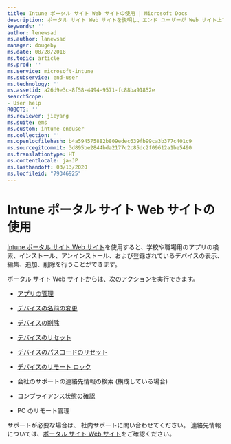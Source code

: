 ```yaml
---
title: Intune ポータル サイト Web サイトの使用 | Microsoft Docs
description: ポータル サイト Web サイトを説明し、エンド ユーザーが Web サイト上で実行できるタスクの手順へのリンクを示します
keywords: ''
author: lenewsad
ms.author: lanewsad
manager: dougeby
ms.date: 08/28/2018
ms.topic: article
ms.prod: ''
ms.service: microsoft-intune
ms.subservice: end-user
ms.technology: ''
ms.assetid: a26d9e3c-8f58-4494-9571-fc88ba91852e
searchScope:
- User help
ROBOTS: ''
ms.reviewer: jieyang
ms.suite: ems
ms.custom: intune-enduser
ms.collection: ''
ms.openlocfilehash: b4a594575882b809edec639fb99ca3b377c401c9
ms.sourcegitcommit: 3d895be2844bda2177c2c85dc2f09612a1be5490
ms.translationtype: HT
ms.contentlocale: ja-JP
ms.lasthandoff: 03/13/2020
ms.locfileid: "79346925"
---
```

# <a name="using-the-intune-company-portal-website"></a>Intune ポータル サイト Web サイトの使用
[Intune ポータル サイト Web サイト](https://portal.manage.microsoft.com)を使用すると、学校や職場用のアプリの検索、インストール、アンインストール、および登録されているデバイスの表示、編集、追加、削除を行うことができます。  

ポータル サイト Web サイトからは、次のアクションを実行できます。

- [アプリの管理](manage-apps-cpweb.md)  

- [デバイスの名前の変更](rename-your-device-cpwebsite.md)

- [デバイスの削除](remove-your-device-cpwebsite.md)

- [デバイスのリセット](reset-erase-your-device-cpwebsite.md)

- [デバイスのパスコードのリセット](reset-your-passcode-cpwebsite.md)

- [デバイスのリモート ロック](remote-lock-your-device-cpwebsite.md)

- 会社のサポートの連絡先情報の検索 (構成している場合)

- コンプライアンス状態の確認

- PC のリモート管理

サポートが必要な場合は、 社内サポートに問い合わせてください。 連絡先情報については、[ポータル サイト Web サイト](https://go.microsoft.com/fwlink/?linkid=2010980)をご確認ください。
